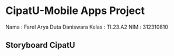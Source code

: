 # CipatU-Mobile Apps Project
Nama : Farel Arya Duta Daniswara
Kelas : TI.23.A2
NIM : 312310810

## Storyboard CipatU

